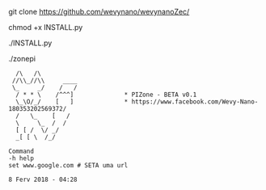 git clone https://github.com/wevynano/wevynanoZec/

chmod +x INSTALL.py

./INSTALL.py

./zonepi

      /\   /\   
     //\\_//\\     ____
     \_     _/    /   /
      / * * \    /^^^]              * PIZone - BETA v0.1
      \_\O/_/    [   ]              * https://www.facebook.com/Wevy-Nano-180353202569372/
      /   \_    [   /
      \     \_  /  /
      [ [ /  \/ _/
      _[ [ \  /_/
    
    Command
    -h help
    set www.google.com # SETA uma url
    
    8 Ferv 2018 - 04:28
    
    
